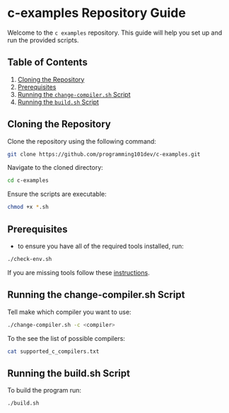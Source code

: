 # c-examples Repository Guide

Welcome to the `c examples` repository. This guide will help you set up and run the provided scripts.

## **Table of Contents**

1. [Cloning the Repository](#cloning-the-repository)
2. [Prerequisites](#Prerequisites)
3. [Running the `change-compiler.sh` Script](#running-the-change-compilersh-script)
4. [Running the `build.sh` Script](#running-the-buildsh-script)

## **Cloning the Repository**

Clone the repository using the following command:

```bash
git clone https://github.com/programming101dev/c-examples.git
```

Navigate to the cloned directory:

```bash
cd c-examples
```

Ensure the scripts are executable:

```bash
chmod +x *.sh
```

## **Prerequisites**

- to ensure you have all of the required tools installed, run:
```bash
./check-env.sh
```

If you are missing tools follow these [instructions](https://docs.google.com/document/d/1ZPqlPD1mie5iwJ2XAcNGz7WeA86dTLerFXs9sAuwCco/edit?usp=drive_link).

## **Running the change-compiler.sh Script**

Tell make which compiler you want to use:

```bash
./change-compiler.sh -c <compiler>
```

To the see the list of possible compilers:

```bash
cat supported_c_compilers.txt
```

## **Running the build.sh Script**

To build the program run:

```bash
./build.sh
```
